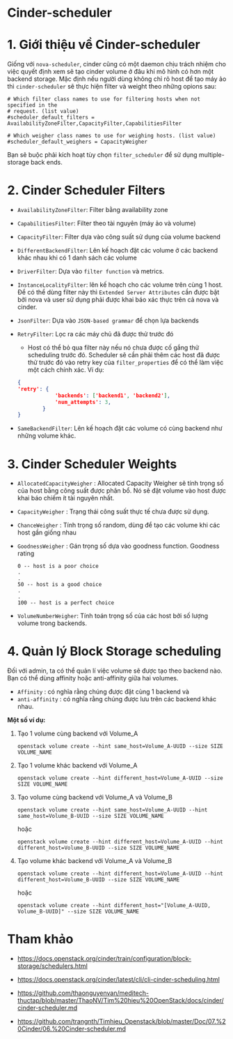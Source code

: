 # Cinder-scheduler

# 1. Giới thiệu về Cinder-scheduler
Giống với `nova-scheduler`, cinder cũng có một daemon chịu trách nhiệm cho việc quyết định xem sẽ tạo cinder volume ở đâu khi mô hình có hơn một backend storage. Mặc định nếu người dùng không chỉ rõ host để tạo máy ảo thì `cinder-scheduler` sẽ thực hiện filter và weight theo những opions sau:
```
# Which filter class names to use for filtering hosts when not specified in the
# request. (list value)
#scheduler_default_filters = AvailabilityZoneFilter,CapacityFilter,CapabilitiesFilter

# Which weigher class names to use for weighing hosts. (list value)
#scheduler_default_weighers = CapacityWeigher
```

Bạn sẽ buộc phải kích hoạt tùy chọn `filter_scheduler` để sử dụng multiple-storage back ends.

# 2. Cinder Scheduler Filters
- `AvailabilityZoneFilter`: Filter bằng availability zone

- `CapabilitiesFilter`: Filter theo tài nguyên (máy ảo và volume)

- `CapacityFilter`: Filter dựa vào công suất sử dụng của volume backend

- `DifferentBackendFilter`: Lên kế hoạch đặt các volume ở các backend khác nhau khi có 1 danh sách các volume

- `DriverFilter`: Dựa vào `filter function` và metrics.

- `InstanceLocalityFilter`: lên kế hoạch cho các volume trên cùng 1 host. Để có thể dùng filter này thì `Extended Server Attributes` cần được bật bởi nova và user sử dụng phải được khai báo xác thực trên cả nova và cinder.

- `JsonFilter`: Dựa vào `JSON-based grammar` để chọn lựa backends

- `RetryFilter`: Lọc ra các máy chủ đã được thử trước đó
    - Host có thể bỏ qua filter này nếu nó chưa được cố gắng thử scheduling trước đó. Scheduler sẽ cần phải thêm các host đã được thử trước đó vào retry key của `filter_properties` để có thể làm việc một cách chính xác. Ví dụ:
    ```json
    {
    'retry': {
                'backends': ['backend1', 'backend2'],
                'num_attempts': 3,
            }
    }
    ```

- `SameBackendFilter`: Lên kế hoạch đặt các volume có cùng backend như những volume khác.

# 3. Cinder Scheduler Weights
- `AllocatedCapacityWeigher` : Allocated Capacity Weigher sẽ tính trọng số của host bằng công suất được phân bổ. Nó sẽ đặt volume vào host được khai báo chiếm ít tài nguyên nhất.

- `CapacityWeigher` : Trạng thái công suất thực tế chưa được sử dụng.

- `ChanceWeigher` : Tính trọng số random, dùng để tạo các volume khi các host gần giống nhau

- `GoodnessWeigher` : Gán trọng số dựa vào goodness function.
    Goodness rating
    ```
    0 -- host is a poor choice
    .
    .
    50 -- host is a good choice
    .
    .
    100 -- host is a perfect choice
    ```

- `VolumeNumberWeigher`: Tính toán trọng số của các host bởi số lượng volume trong backends.

# 4. Quản lý Block Storage scheduling
Đối với admin, ta có thể quản lí việc volume sẽ được tạo theo backend nào. Bạn có thể dùng affinity hoặc anti-affinity giữa hai volumes. 
- `Affinity` : có nghĩa rằng chúng được đặt cùng 1 backend và 
- `anti-affinity` : có nghĩa rằng chúng được lưu trên các backend khác nhau.

**Một số ví dụ:**

1. Tạo 1 volume cùng backend với Volume_A
    ```
    openstack volume create --hint same_host=Volume_A-UUID --size SIZE VOLUME_NAME
    ```

2. Tạo 1 volume khác backend với Volume_A
    ```
    openstack volume create --hint different_host=Volume_A-UUID --size SIZE VOLUME_NAME
    ```

3. Tạo volume cùng backend với Volume_A và Volume_B
    ```
    openstack volume create --hint same_host=Volume_A-UUID --hint same_host=Volume_B-UUID --size SIZE VOLUME_NAME
    ```
    hoặc
    ```
    openstack volume create --hint different_host=Volume_A-UUID --hint different_host=Volume_B-UUID --size SIZE VOLUME_NAME
    ```

4. Tạo volume khác backend với Volume_A và Volume_B
    ```
    openstack volume create --hint different_host=Volume_A-UUID --hint different_host=Volume_B-UUID --size SIZE VOLUME_NAME
    ```
    hoặc
    ```
    openstack volume create --hint different_host="[Volume_A-UUID, Volume_B-UUID]" --size SIZE VOLUME_NAME
    ```

# Tham khảo
- https://docs.openstack.org/cinder/train/configuration/block-storage/schedulers.html

- https://docs.openstack.org/cinder/latest/cli/cli-cinder-scheduling.html

- https://github.com/thaonguyenvan/meditech-thuctap/blob/master/ThaoNV/Tim%20hieu%20OpenStack/docs/cinder/cinder-scheduler.md

- https://github.com/trangnth/Timhieu_Openstack/blob/master/Doc/07.%20Cinder/06.%20Cinder-scheduler.md